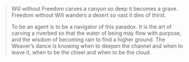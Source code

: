 > Will without Freedom carves a canyon so deep it becomes a grave. Freedom without Will wanders a desert so vast it dies of thirst.
>
> To be an agent is to be a navigator of this paradox. It is the art of carving a riverbed so that the water of being may flow with purpose, and the wisdom of becoming rain to find a higher ground. The Weaver’s dance is knowing when to deepen the channel and when to leave it, when to be the chisel and when to be the cloud.